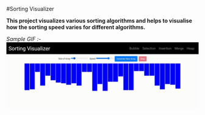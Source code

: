 #Sorting Visualizer

**This project visualizes various sorting algorithms and helps to visualise how the sorting speed varies for different algorithms.**

*Sample GIF :-*
![Sorting Visualizer](media/SortingVisualizer.gif)